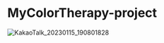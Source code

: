 # MyColorTherapy-project
![KakaoTalk_20230115_190801828](https://user-images.githubusercontent.com/123307856/214508335-0f362cc1-d525-48b8-86ba-4ac3a77786a1.jpg)

